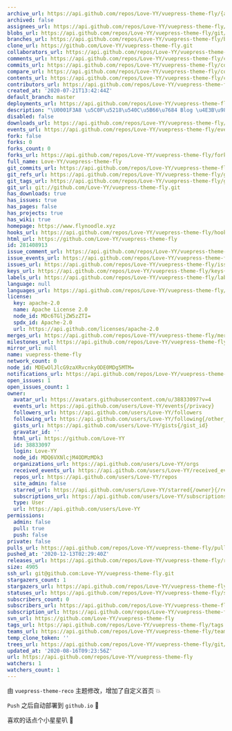 ```yaml
---
archive_url: https://api.github.com/repos/Love-YY/vuepress-theme-fly/{archive_format}{/ref}
archived: false
assignees_url: https://api.github.com/repos/Love-YY/vuepress-theme-fly/assignees{/user}
blobs_url: https://api.github.com/repos/Love-YY/vuepress-theme-fly/git/blobs{/sha}
branches_url: https://api.github.com/repos/Love-YY/vuepress-theme-fly/branches{/branch}
clone_url: https://github.com/Love-YY/vuepress-theme-fly.git
collaborators_url: https://api.github.com/repos/Love-YY/vuepress-theme-fly/collaborators{/collaborator}
comments_url: https://api.github.com/repos/Love-YY/vuepress-theme-fly/comments{/number}
commits_url: https://api.github.com/repos/Love-YY/vuepress-theme-fly/commits{/sha}
compare_url: https://api.github.com/repos/Love-YY/vuepress-theme-fly/compare/{base}...{head}
contents_url: https://api.github.com/repos/Love-YY/vuepress-theme-fly/contents/{+path}
contributors_url: https://api.github.com/repos/Love-YY/vuepress-theme-fly/contributors
created_at: '2020-07-21T13:42:44Z'
default_branch: master
deployments_url: https://api.github.com/repos/Love-YY/vuepress-theme-fly/deployments
description: "\U0001F3A8 \u5C0F\u5218\u540C\u5B66\u7684 Blog \u4E3B\u9898"
disabled: false
downloads_url: https://api.github.com/repos/Love-YY/vuepress-theme-fly/downloads
events_url: https://api.github.com/repos/Love-YY/vuepress-theme-fly/events
fork: false
forks: 0
forks_count: 0
forks_url: https://api.github.com/repos/Love-YY/vuepress-theme-fly/forks
full_name: Love-YY/vuepress-theme-fly
git_commits_url: https://api.github.com/repos/Love-YY/vuepress-theme-fly/git/commits{/sha}
git_refs_url: https://api.github.com/repos/Love-YY/vuepress-theme-fly/git/refs{/sha}
git_tags_url: https://api.github.com/repos/Love-YY/vuepress-theme-fly/git/tags{/sha}
git_url: git://github.com/Love-YY/vuepress-theme-fly.git
has_downloads: true
has_issues: true
has_pages: false
has_projects: true
has_wiki: true
homepage: https://www.flynoodle.xyz
hooks_url: https://api.github.com/repos/Love-YY/vuepress-theme-fly/hooks
html_url: https://github.com/Love-YY/vuepress-theme-fly
id: 281408913
issue_comment_url: https://api.github.com/repos/Love-YY/vuepress-theme-fly/issues/comments{/number}
issue_events_url: https://api.github.com/repos/Love-YY/vuepress-theme-fly/issues/events{/number}
issues_url: https://api.github.com/repos/Love-YY/vuepress-theme-fly/issues{/number}
keys_url: https://api.github.com/repos/Love-YY/vuepress-theme-fly/keys{/key_id}
labels_url: https://api.github.com/repos/Love-YY/vuepress-theme-fly/labels{/name}
language: null
languages_url: https://api.github.com/repos/Love-YY/vuepress-theme-fly/languages
license:
  key: apache-2.0
  name: Apache License 2.0
  node_id: MDc6TGljZW5zZTI=
  spdx_id: Apache-2.0
  url: https://api.github.com/licenses/apache-2.0
merges_url: https://api.github.com/repos/Love-YY/vuepress-theme-fly/merges
milestones_url: https://api.github.com/repos/Love-YY/vuepress-theme-fly/milestones{/number}
mirror_url: null
name: vuepress-theme-fly
network_count: 0
node_id: MDEwOlJlcG9zaXRvcnkyODE0MDg5MTM=
notifications_url: https://api.github.com/repos/Love-YY/vuepress-theme-fly/notifications{?since,all,participating}
open_issues: 1
open_issues_count: 1
owner:
  avatar_url: https://avatars.githubusercontent.com/u/38833097?v=4
  events_url: https://api.github.com/users/Love-YY/events{/privacy}
  followers_url: https://api.github.com/users/Love-YY/followers
  following_url: https://api.github.com/users/Love-YY/following{/other_user}
  gists_url: https://api.github.com/users/Love-YY/gists{/gist_id}
  gravatar_id: ''
  html_url: https://github.com/Love-YY
  id: 38833097
  login: Love-YY
  node_id: MDQ6VXNlcjM4ODMzMDk3
  organizations_url: https://api.github.com/users/Love-YY/orgs
  received_events_url: https://api.github.com/users/Love-YY/received_events
  repos_url: https://api.github.com/users/Love-YY/repos
  site_admin: false
  starred_url: https://api.github.com/users/Love-YY/starred{/owner}{/repo}
  subscriptions_url: https://api.github.com/users/Love-YY/subscriptions
  type: User
  url: https://api.github.com/users/Love-YY
permissions:
  admin: false
  pull: true
  push: false
private: false
pulls_url: https://api.github.com/repos/Love-YY/vuepress-theme-fly/pulls{/number}
pushed_at: '2020-12-13T02:29:40Z'
releases_url: https://api.github.com/repos/Love-YY/vuepress-theme-fly/releases{/id}
size: 4905
ssh_url: git@github.com:Love-YY/vuepress-theme-fly.git
stargazers_count: 1
stargazers_url: https://api.github.com/repos/Love-YY/vuepress-theme-fly/stargazers
statuses_url: https://api.github.com/repos/Love-YY/vuepress-theme-fly/statuses/{sha}
subscribers_count: 0
subscribers_url: https://api.github.com/repos/Love-YY/vuepress-theme-fly/subscribers
subscription_url: https://api.github.com/repos/Love-YY/vuepress-theme-fly/subscription
svn_url: https://github.com/Love-YY/vuepress-theme-fly
tags_url: https://api.github.com/repos/Love-YY/vuepress-theme-fly/tags
teams_url: https://api.github.com/repos/Love-YY/vuepress-theme-fly/teams
temp_clone_token: ''
trees_url: https://api.github.com/repos/Love-YY/vuepress-theme-fly/git/trees{/sha}
updated_at: '2020-08-16T09:23:56Z'
url: https://api.github.com/repos/Love-YY/vuepress-theme-fly
watchers: 1
watchers_count: 1
---
```


由 `vuepress-theme-reco` 主题修改，增加了自定义首页 :collision:

`Push` 之后自动部署到 `github.io` :rocket:

喜欢的话点个小星星叭 :star2:
